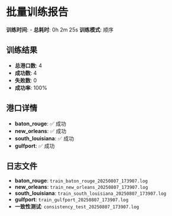 # 批量训练报告

**训练时间**:  - 
**总耗时**: 0h 2m 25s
**训练模式**: 顺序

## 训练结果

- **总港口数**: 4
- **成功数**: 4
- **失败数**: 0
- **成功率**: 100%

## 港口详情

- **baton_rouge**: ✅ 成功
- **new_orleans**: ✅ 成功
- **south_louisiana**: ✅ 成功
- **gulfport**: ✅ 成功

## 日志文件

- **baton_rouge**: `train_baton_rouge_20250807_173907.log`
- **new_orleans**: `train_new_orleans_20250807_173907.log`
- **south_louisiana**: `train_south_louisiana_20250807_173907.log`
- **gulfport**: `train_gulfport_20250807_173907.log`
- **一致性测试**: `consistency_test_20250807_173907.log`
